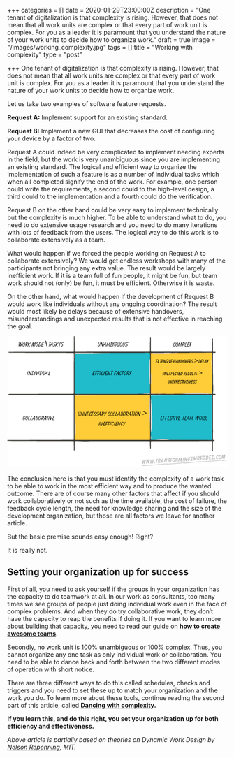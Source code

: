 +++
categories = []
date = 2020-01-29T23:00:00Z
description = "One tenant of digitalization is that complexity is rising. However, that does not mean that all work units are complex or that every part of work unit is complex. For you as a leader it is paramount that you understand the nature of your work units to decide how to organize work."
draft = true
image = "/images/working_complexity.jpg"
tags = []
title = "Working with complexity"
type = "post"

+++
One tenant of digitalization is that complexity is rising. However, that does not mean that all work units are complex or that every part of work unit is complex. For you as a leader it is paramount that you understand the nature of your work units to decide how to organize work.

Let us take two examples of software feature requests.

**Request A:** Implement support for an existing standard.

**Request B:** Implement a new GUI that decreases the cost of configuring your device by a factor of two.

Request A could indeed be very complicated to implement needing experts in the field, but the work is very unambiguous since you are implementing an existing standard. The logical and efficient way to organize the implementation of such a feature is as a number of individual tasks which when all completed signify the end of the work. For example, one person could write the requirements, a second could to the high-level design, a third could to the implementation and a fourth could do the verification.

Request B on the other hand could be very easy to implement technically but the complexity is much higher. To be able to understand what to do, you need to do extensive usage research and you need to do many iterations with lots of feedback from the users. The logical way to do this work is to collaborate extensively as a team.

What would happen if we forced the people working on Request A to collaborate extensively? We would get endless workshops with many of the participants not bringing any extra value. The result would be largely inefficient work. If it is a team full of fun people, it might be fun, but team work should not (only) be fun, it must be efficient. Otherwise it is waste.

On the other hand, what would happen if the development of Request B would work like individuals without any ongoing coordination? The result would most likely be delays because of extensive handovers, misunderstandings and unexpected results that is not effective in reaching the goal.

![](static/images/grid.png)

The conclusion here is that you must identify the complexity of a work task to be able to work in the most efficient way and to produce the wanted outcome. There are of course many other factors that affect if you should work collaboratively or not such as the time available, the cost of failure, the feedback cycle length, the need for knowledge sharing and the size of the development organization, but those are all factors we leave for another article.

But the basic premise sounds easy enough! Right?

It is really not.

## Setting your organization up for success

First of all, you need to ask yourself if the groups in your organization has the capacity to do teamwork at all. In our work as consultants, too many times we see groups of people just doing individual work even in the face of complex problems. And when they do try collaborative work, they don’t have the capacity to reap the benefits if doing it. If you want to learn more about building that capacity, you need to read our guide on [**how to create awesome teams**](https://pages.transformingembedded.com/guide-2-how-to-build-awesome-teams).

Secondly, no work unit is 100% unambiguous or 100% complex. Thus, you cannot organize any one task as only individual work or collaboration. You need to be able to dance back and forth between the two different modes of operation with short notice.

There are three different ways to do this called schedules, checks and triggers and you need to set these up to match your organization and the work you do. To learn more about these tools, continue reading the second part of this article, called [**Dancing with complexity**](https://transformingembedded.sigmatechnology.se/insight-post/dancing-with-complexity/)**.**

**If you learn this, and do this right, you set your organization up for both efficiency and effectiveness.**

_Above article is partially based on theories on Dynamic Work Design by_ [_Nelson Repenning_](https://mitsloan.mit.edu/faculty/directory/nelson-p-repenning)_, MIT._
